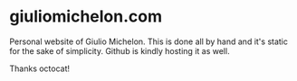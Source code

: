 # giuliomichelon.com
Personal website of Giulio Michelon. This is done all by hand and it's static for the sake of simplicity. Github is kindly hosting it as well. 

Thanks octocat!
